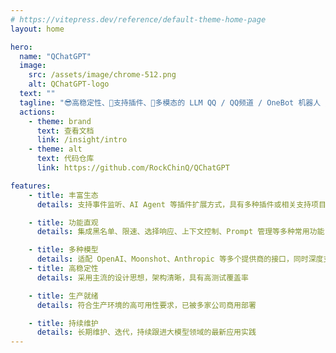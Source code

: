```yaml
---
# https://vitepress.dev/reference/default-theme-home-page
layout: home

hero:
  name: "QChatGPT"
  image:
    src: /assets/image/chrome-512.png
    alt: QChatGPT-logo
  text: ""
  tagline: "😎高稳定性、🧩支持插件、🦄多模态的 LLM QQ / QQ频道 / OneBot 机器人 / Agent 平台"
  actions:
    - theme: brand
      text: 查看文档
      link: /insight/intro
    - theme: alt
      text: 代码仓库
      link: https://github.com/RockChinQ/QChatGPT

features:
    - title: 丰富生态
      details: 支持事件监听、AI Agent 等插件扩展方式，具有多种插件或相关支持项目

    - title: 功能直观
      details: 集成黑名单、限速、选择响应、上下文控制、Prompt 管理等多种常用功能

    - title: 多种模型
      details: 适配 OpenAI、Moonshot、Anthropic 等多个提供商的接口，同时深度支持 OneAPI
    - title: 高稳定性
      details: 采用主流的设计思想，架构清晰，具有高测试覆盖率

    - title: 生产就绪
      details: 符合生产环境的高可用性要求，已被多家公司商用部署

    - title: 持续维护
      details: 长期维护、迭代，持续跟进大模型领域的最新应用实践
---
```



